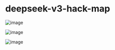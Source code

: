 # deepseek-v3-hack-map


![image](https://github.com/user-attachments/assets/3050754b-9663-4206-aadf-ce497612f73c)

![image](https://github.com/user-attachments/assets/f964f524-5f63-47da-8ad0-a2cc45091d39)

![image](https://github.com/user-attachments/assets/fa5a3d1a-1d5b-40c0-b1b5-3a7887ccfe44)



